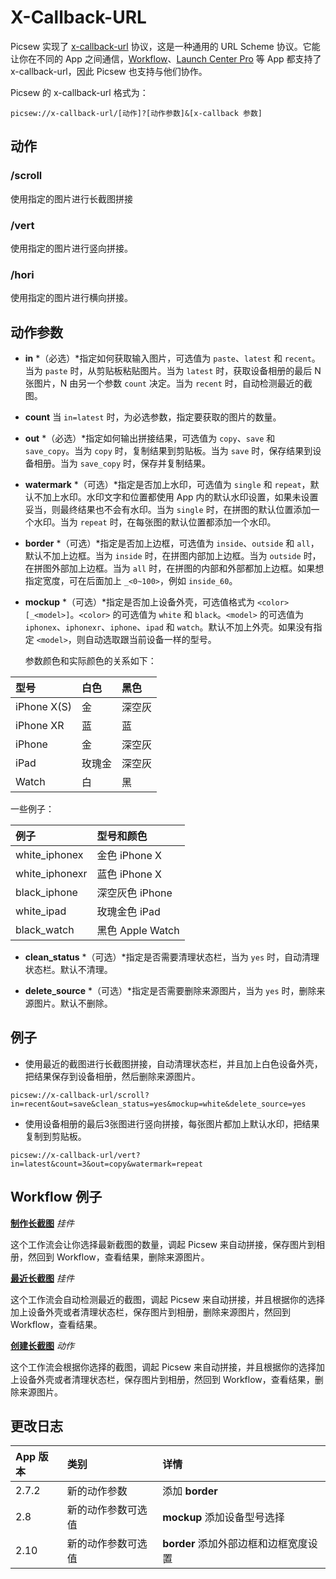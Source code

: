 # X-Callback-URL 

Picsew 实现了 [x-callback-url](http://x-callback-url.com/) 协议，这是一种通用的 URL Scheme 协议。它能让你在不同的 App 之间通信，[Workflow](https://workflow.is/)、[Launch Center Pro](https://contrast.co/launch-center-pro/) 等 App 都支持了 x-callback-url，因此 Picsew 也支持与他们协作。

Picsew 的 x-callback-url 格式为：

```
picsew://x-callback-url/[动作]?[动作参数]&[x-callback 参数]
```

## 动作

### /scroll

使用指定的图片进行长截图拼接

### /vert

使用指定的图片进行竖向拼接。

### /hori

使用指定的图片进行横向拼接。

## 动作参数

- **in** *（必选）*指定如何获取输入图片，可选值为 `paste`、`latest` 和 `recent`。当为 `paste` 时，从剪贴板粘贴图片。当为 `latest` 时，获取设备相册的最后 N 张图片，N 由另一个参数 `count` 决定。当为 `recent` 时，自动检测最近的截图。

- **count** 当 `in=latest` 时，为必选参数，指定要获取的图片的数量。
    
- **out** *（必选）*指定如何输出拼接结果，可选值为 `copy`、`save` 和 `save_copy`。当为 `copy` 时，复制结果到剪贴板。当为 `save` 时，保存结果到设备相册。当为 `save_copy` 时，保存并复制结果。

- **watermark** *（可选）*指定是否加上水印，可选值为 `single` 和 `repeat`，默认不加上水印。水印文字和位置都使用 App 内的默认水印设置，如果未设置妥当，则最终结果也不会有水印。当为 `single` 时，在拼图的默认位置添加一个水印。当为 `repeat` 时，在每张图的默认位置都添加一个水印。

- **border** *（可选）*指定是否加上边框，可选值为 `inside`、`outside` 和 `all`，默认不加上边框。当为 `inside` 时，在拼图内部加上边框。当为 `outside` 时，在拼图外部加上边框。当为 `all` 时，在拼图的内部和外部都加上边框。如果想指定宽度，可在后面加上 `_<0~100>`，例如 `inside_60`。

- **mockup** *（可选）*指定是否加上设备外壳，可选值格式为 `<color>[_<model>]`。`<color>` 的可选值为 `white` 和 `black`。`<model>` 的可选值为 `iphonex`、`iphonexr`、`iphone`、`ipad` 和 `watch`。默认不加上外壳。如果没有指定 `<model>`，则自动选取跟当前设备一样的型号。

  参数颜色和实际颜色的关系如下：

|     型号    |  白色  |  黑色  |
| :---------- | :----- | :----- |
| iPhone X(S) | 金     | 深空灰 |
| iPhone XR   | 蓝     | 蓝     |
| iPhone      | 金     | 深空灰 |
| iPad        | 玫瑰金 | 深空灰 |
| Watch       | 白     | 黑     |

  一些例子：

|      例子      |    型号和颜色    |
| :------------- | :--------------- |
| white_iphonex  | 金色 iPhone X    |
| white_iphonexr | 蓝色 iPhone X    |
| black_iphone   | 深空灰色 iPhone  |
| white_ipad     | 玫瑰金色 iPad    |
| black_watch    | 黑色 Apple Watch |

- **clean_status** *（可选）*指定是否需要清理状态栏，当为 `yes` 时，自动清理状态栏。默认不清理。

- **delete_source** *（可选）*指定是否需要删除来源图片，当为 `yes` 时，删除来源图片。默认不删除。

## 例子

- 使用最近的截图进行长截图拼接，自动清理状态栏，并且加上白色设备外壳，把结果保存到设备相册，然后删除来源图片。

```
picsew://x-callback-url/scroll?in=recent&out=save&clean_status=yes&mockup=white&delete_source=yes
```

- 使用设备相册的最后3张图进行竖向拼接，每张图片都加上默认水印，把结果复制到剪贴板。

```
picsew://x-callback-url/vert?in=latest&count=3&out=copy&watermark=repeat
```

## Workflow 例子

**[制作长截图](https://workflow.is/workflows/e9b64bc79d854bb0a9f9531d6cab5bdd)** *挂件*

这个工作流会让你选择最新截图的数量，调起 Picsew 来自动拼接，保存图片到相册，然回到 Workflow，查看结果，删除来源图片。

**[最近长截图](https://workflow.is/workflows/b3084df208c34b74877471bddad84576)** *挂件*

这个工作流会自动检测最近的截图，调起 Picsew 来自动拼接，并且根据你的选择加上设备外壳或者清理状态栏，保存图片到相册，删除来源图片，然回到 Workflow，查看结果。

**[创建长截图](https://workflow.is/workflows/a9c746a2306e400c914d274b5d0998bd)** *动作*

这个工作流会根据你选择的截图，调起 Picsew 来自动拼接，并且根据你的选择加上设备外壳或者清理状态栏，保存图片到相册，然回到 Workflow，查看结果，删除来源图片。

## 更改日志

| App 版本 |        类别        |             详情            |
| :------- | :----------------- | :-------------------------- |
| 2.7.2    | 新的动作参数       | 添加 **border**             |
| 2.8      | 新的动作参数可选值 | **mockup** 添加设备型号选择 |
| 2.10     | 新的动作参数可选值 | **border** 添加外部边框和边框宽度设置 |